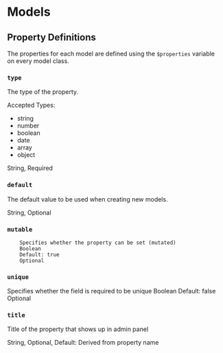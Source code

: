 Models
=====

## Property Definitions

The properties for each model are defined using the `$properties` variable on every model class.

### `type`

The type of the property.

Accepted Types:
- string
- number
- boolean
- date
- array
- object

String, Required

### `default`

The default value to be used when creating new models.

String, Optional

### `mutable`
        Specifies whether the property can be set (mutated)
        Boolean
        Default: true
        Optional

### `unique`

Specifies whether the field is required to be unique
        Boolean
        Default: false
        Optional

### `title`

Title of the property that shows up in admin panel

String, Optional, Default: Derived from property name